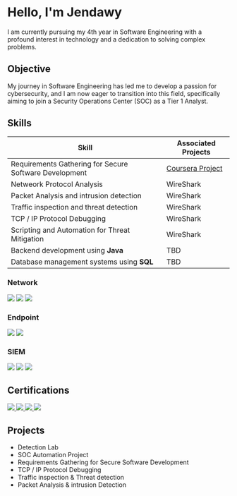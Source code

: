 # Hello, I'm Jendawy

I am currently pursuing my 4th year in Software Engineering with a profound interest in technology and a dedication to solving complex problems.

## Objective
My journey in Software Engineering has led me to develop a passion for cybersecurity, and I am now eager to transition into this field, specifically aiming to join a Security Operations Center (SOC) as a Tier 1 Analyst.

## Skills


| Skill                                         |                  Associated Projects                     |
|-----------------------------------------------|----------------------------------------------------------|
| Requirements Gathering for Secure Software Development | <a href="https://coursera.org/share/2c2fe4f70b62818976a62772dfb4cf93">Coursera Project</a> |Lab</a>|
| Netweork Protocol Analysis                             | WireShark |
| Packet Analysis and intrusion detection                | WireShark |
| Traffic inspection and threat detection                | WireShark |
| TCP / IP Protocol Debugging                            | WireShark |
| Scripting and Automation for Threat Mitigation         | WireShark |
| Backend development using **Java**                     | TBD       | 
| Database management systems using **SQL**              | TBD       | 

### Network
<div>
    <img src="https://img.shields.io/badge/-Wireshark-1679A7?&style=for-the-badge&logo=Wireshark&logoColor=white" />
    <img src="https://img.shields.io/badge/-Suricata-EF3B2D?&style=for-the-badge&logo=Suricata&logoColor=white" />
    <img src="https://img.shields.io/badge/-Zeek-777BB4?&style=for-the-badge&logo=Zeek&logoColor=white" />
</div>

### Endpoint
<div>
    <img src="https://img.shields.io/badge/-Microsoft_Defender_for_Endpoint-00A4EF?&style=for-the-badge&logo=Microsoft&logoColor=white" />
    <img src="https://img.shields.io/badge/-Velociraptor-4B275F?&style=for-the-badge&logo=Velociraptor&logoColor=white" />
</div>

### SIEM
<div>
    <img src="https://img.shields.io/badge/-Microsoft_Sentinel-0078D4?&style=for-the-badge&logo=Microsoft&logoColor=white" />
    <img src="https://img.shields.io/badge/-Splunk-000000?&style=for-the-badge&logo=Splunk&logoColor=white" />
    <img src="https://img.shields.io/badge/-Elastic-005571?&style=for-the-badge&logo=Elastic&logoColor=white" />
</div>

## Certifications

<div align="left">

  <!-- Secure Software Development -->
  <a href="https://coursera.org/share/2c2fe4f70b62818976a62772dfb4cf93" target="_blank">
    <img src="https://img.shields.io/badge/-Requirements_Gathering_for_Secure_Software_Development-0056D2?&style=for-the-badge&logo=Coursera&logoColor=white" />
  </a>

  <!-- Requirements Elicitation -->
  <a href="https://coursera.org/share/409991d686e510eee44e76895258fb85" target="_blank">
    <img src="https://img.shields.io/badge/-Requirements_Elicitation:_Artifact_&_Stakeholder_Analysis-0056D2?&style=for-the-badge&logo=Coursera&logoColor=white" />
  </a>

  <!-- Requirements Specification -->
  <a href="https://coursera.org/share/4406e8084583c6c79ccaba88ec86bc15" target="_blank">
    <img src="https://img.shields.io/badge/-Requirements_Specifications:_Goals_&_Conflict_Analysis-0056D2?&style=for-the-badge&logo=Coursera&logoColor=white" />
  </a>

  <!-- UX Research -->
  <a href="https://coursera.org/share/e11fdfbc2830145c41a84dcacbcedf3a" target="_blank">
    <img src="https://img.shields.io/badge/-Conduct_UX_Research_&_Test_Early_Concepts-0056D2?&style=for-the-badge&logo=Coursera&logoColor=white" />
  </a>

</div>


## Projects
- Detection Lab
- SOC Automation Project
- Requirements Gathering for Secure Software Development
- TCP / IP Protocol Debugging 
- Traffic inspection & Threat detection 
- Packet Analysis & intrusion Detection
